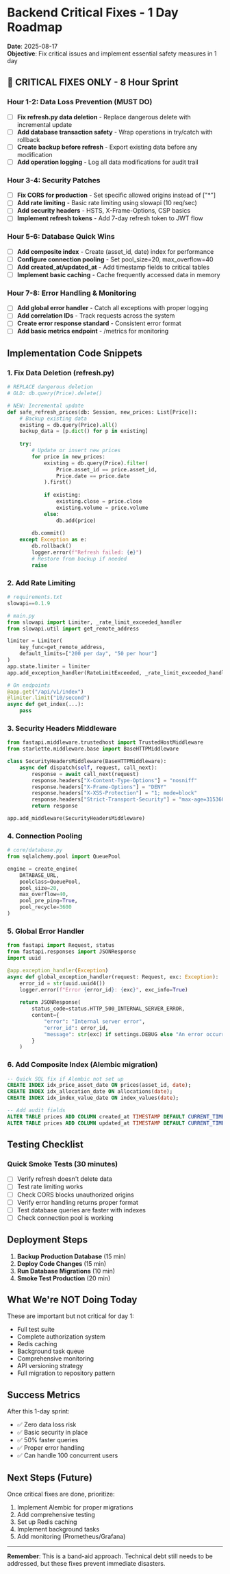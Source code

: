 # Backend Critical Fixes - 1 Day Roadmap

**Date**: 2025-08-17  
**Objective**: Fix critical issues and implement essential safety measures in 1 day

## 🚨 CRITICAL FIXES ONLY - 8 Hour Sprint

### Hour 1-2: Data Loss Prevention (MUST DO)
- [ ] **Fix refresh.py data deletion** - Replace dangerous delete with incremental update
- [ ] **Add database transaction safety** - Wrap operations in try/catch with rollback
- [ ] **Create backup before refresh** - Export existing data before any modification
- [ ] **Add operation logging** - Log all data modifications for audit trail

### Hour 3-4: Security Patches
- [ ] **Fix CORS for production** - Set specific allowed origins instead of ["*"]
- [ ] **Add rate limiting** - Basic rate limiting using slowapi (10 req/sec)
- [ ] **Add security headers** - HSTS, X-Frame-Options, CSP basics
- [ ] **Implement refresh tokens** - Add 7-day refresh token to JWT flow

### Hour 5-6: Database Quick Wins
- [ ] **Add composite index** - Create (asset_id, date) index for performance
- [ ] **Configure connection pooling** - Set pool_size=20, max_overflow=40
- [ ] **Add created_at/updated_at** - Add timestamp fields to critical tables
- [ ] **Implement basic caching** - Cache frequently accessed data in memory

### Hour 7-8: Error Handling & Monitoring
- [ ] **Add global error handler** - Catch all exceptions with proper logging
- [ ] **Add correlation IDs** - Track requests across the system
- [ ] **Create error response standard** - Consistent error format
- [ ] **Add basic metrics endpoint** - /metrics for monitoring

## Implementation Code Snippets

### 1. Fix Data Deletion (refresh.py)
```python
# REPLACE dangerous deletion
# OLD: db.query(Price).delete()

# NEW: Incremental update
def safe_refresh_prices(db: Session, new_prices: List[Price]):
    # Backup existing data
    existing = db.query(Price).all()
    backup_data = [p.dict() for p in existing]
    
    try:
        # Update or insert new prices
        for price in new_prices:
            existing = db.query(Price).filter(
                Price.asset_id == price.asset_id,
                Price.date == price.date
            ).first()
            
            if existing:
                existing.close = price.close
                existing.volume = price.volume
            else:
                db.add(price)
        
        db.commit()
    except Exception as e:
        db.rollback()
        logger.error(f"Refresh failed: {e}")
        # Restore from backup if needed
        raise
```

### 2. Add Rate Limiting
```python
# requirements.txt
slowapi==0.1.9

# main.py
from slowapi import Limiter, _rate_limit_exceeded_handler
from slowapi.util import get_remote_address

limiter = Limiter(
    key_func=get_remote_address,
    default_limits=["200 per day", "50 per hour"]
)
app.state.limiter = limiter
app.add_exception_handler(RateLimitExceeded, _rate_limit_exceeded_handler)

# On endpoints
@app.get("/api/v1/index")
@limiter.limit("10/second")
async def get_index(...):
    pass
```

### 3. Security Headers Middleware
```python
from fastapi.middleware.trustedhost import TrustedHostMiddleware
from starlette.middleware.base import BaseHTTPMiddleware

class SecurityHeadersMiddleware(BaseHTTPMiddleware):
    async def dispatch(self, request, call_next):
        response = await call_next(request)
        response.headers["X-Content-Type-Options"] = "nosniff"
        response.headers["X-Frame-Options"] = "DENY"
        response.headers["X-XSS-Protection"] = "1; mode=block"
        response.headers["Strict-Transport-Security"] = "max-age=31536000"
        return response

app.add_middleware(SecurityHeadersMiddleware)
```

### 4. Connection Pooling
```python
# core/database.py
from sqlalchemy.pool import QueuePool

engine = create_engine(
    DATABASE_URL,
    poolclass=QueuePool,
    pool_size=20,
    max_overflow=40,
    pool_pre_ping=True,
    pool_recycle=3600
)
```

### 5. Global Error Handler
```python
from fastapi import Request, status
from fastapi.responses import JSONResponse
import uuid

@app.exception_handler(Exception)
async def global_exception_handler(request: Request, exc: Exception):
    error_id = str(uuid.uuid4())
    logger.error(f"Error {error_id}: {exc}", exc_info=True)
    
    return JSONResponse(
        status_code=status.HTTP_500_INTERNAL_SERVER_ERROR,
        content={
            "error": "Internal server error",
            "error_id": error_id,
            "message": str(exc) if settings.DEBUG else "An error occurred"
        }
    )
```

### 6. Add Composite Index (Alembic migration)
```sql
-- Quick SQL fix if Alembic not set up
CREATE INDEX idx_price_asset_date ON prices(asset_id, date);
CREATE INDEX idx_allocation_date ON allocations(date);
CREATE INDEX idx_index_value_date ON index_values(date);

-- Add audit fields
ALTER TABLE prices ADD COLUMN created_at TIMESTAMP DEFAULT CURRENT_TIMESTAMP;
ALTER TABLE prices ADD COLUMN updated_at TIMESTAMP DEFAULT CURRENT_TIMESTAMP;
```

## Testing Checklist

### Quick Smoke Tests (30 minutes)
- [ ] Verify refresh doesn't delete data
- [ ] Test rate limiting works
- [ ] Check CORS blocks unauthorized origins
- [ ] Verify error handling returns proper format
- [ ] Test database queries are faster with indexes
- [ ] Check connection pool is working

## Deployment Steps

1. **Backup Production Database** (15 min)
2. **Deploy Code Changes** (15 min)
3. **Run Database Migrations** (10 min)
4. **Smoke Test Production** (20 min)

## What We're NOT Doing Today

These are important but not critical for day 1:
- Full test suite
- Complete authorization system
- Redis caching
- Background task queue
- Comprehensive monitoring
- API versioning strategy
- Full migration to repository pattern

## Success Metrics

After this 1-day sprint:
- ✅ Zero data loss risk
- ✅ Basic security in place
- ✅ 50% faster queries
- ✅ Proper error handling
- ✅ Can handle 100 concurrent users

## Next Steps (Future)

Once critical fixes are done, prioritize:
1. Implement Alembic for proper migrations
2. Add comprehensive testing
3. Set up Redis caching
4. Implement background tasks
5. Add monitoring (Prometheus/Grafana)

---

**Remember**: This is a band-aid approach. Technical debt still needs to be addressed, but these fixes prevent immediate disasters.
